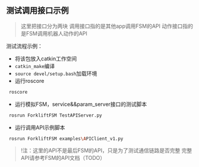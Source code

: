 ## 测试调用接口示例

> 这里把接口分为两块
> 调用接口指的是其他app调用FSM的API
> 动作接口指的是FSM调用机器人动作的API

测试流程示例：

* 将该包放入catkin工作空间
* `catkin_make`编译
* `source devel/setup.bash`加载环境
* 运行roscore

```bash
 roscore
```

* 运行模拟FSM，service&&param_server接口的测试脚本

```bash
 rosrun ForkliftFSM TestAPIServer.py
```
* 运行调用API示例脚本

```bash
 rosrun ForkliftFSM examples\APIClient_v1.py
```

>!注：这里的API不是最后FSM的API，只是为了测试通信链路是否完整
>完整API请参考FSM的API文档（TODO）
